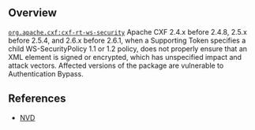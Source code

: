 ## Overview
[`org.apache.cxf:cxf-rt-ws-security`](http://search.maven.org/#search%7Cga%7C1%7Ca%3A%22cxf-rt-ws-security%22)
Apache CXF 2.4.x before 2.4.8, 2.5.x before 2.5.4, and 2.6.x before 2.6.1, when a Supporting Token specifies a child WS-SecurityPolicy 1.1 or 1.2 policy, does not properly ensure that an XML element is signed or encrypted, which has unspecified impact and attack vectors.
Affected versions of the package are vulnerable to Authentication Bypass.

## References
- [NVD](https://web.nvd.nist.gov/view/vuln/detail?vulnId=CVE-2012-2379)
